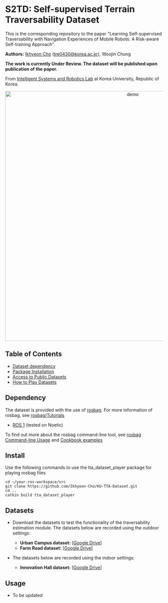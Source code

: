 # S2TD: Self-supervised Terrain Traversability Dataset


This is the corresponding repository to the paper "Learning Self-supervised Traversability with Navigation Experiences of Mobile Robots: A Risk-aware Self-training Approach".

**Authors:** [Ikhyeon Cho]() ([tre0430@korea.ac.kr](mailto:tre0430@korea.ac.kr)), Woojin Chung

**The work is currently Under Review. The dataset will be published upon publication of the paper.**

From [Intelligent Systems and Robotics Lab](https://www.isr.korea.ac.kr/) at Korea University, Republic of Korea.

<p align='center'>
    <img src="./config/Learned LiDAR Traversability (Urban Campus).gif" alt="demo" width="800"/>
</p>

## Table of Contents
  - [Dataset dependency](#dependency)
  - [Package Installation](#install)
  - [Access to Public Datasets](#datasets)
  - [How to Play Datasets](#usage)


## Dependency
The dataset is provided with the use of [rosbag](https://wiki.ros.org/rosbag). For more information of rosbag, see [rosbag/Tutorials](https://wiki.ros.org/rosbag/Tutorials)
- [ROS 1](https://wiki.ros.org/noetic/Installation/Ubuntu) (tested on Noetic)

To find out more about the rosbag command-line tool, see [rosbag Command-line Usage](https://wiki.ros.org/rosbag/Commandline) and [Cookbook examples](https://wiki.ros.org/rosbag/Cookbook)
## Install
Use the following commands to use the tta_dataset_player package for playing rosbag files
  ```
  cd ~/your-ros-workspace/src
  git clone https://github.com/Ikhyeon-Cho/KU-TTA-Dataset.git
  cd ..
  catkin build tta_dataset_player
  ```

## Datasets
  * Download the datasets to test the functionality of the traversability estimation module. The datasets below are recorded using the outdoor settings:
    - **Urban Campus dataset:** [[Google Drive](https://drive.google.com/drive/folders/15gFqs8lKcpjT9-ycEXlfCmOTBPYSgqBJ?usp=sharing)]
    - **Farm Road dataset:** [[Google Drive](https://drive.google.com/drive/folders/15gFqs8lKcpjT9-ycEXlfCmOTBPYSgqBJ?usp=sharing)]

  * The datasets below are recorded using the indoor settings:
    - **Innovation Hall dataset:** [[Google Drive](https://drive.google.com/drive/folders/15gFqs8lKcpjT9-ycEXlfCmOTBPYSgqBJ?usp=sharing)]


## Usage
- To be updated
